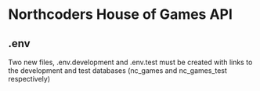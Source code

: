 # Northcoders House of Games API
## .env

Two new files, .env.development and .env.test must be created with links to the development and test databases (nc_games and nc_games_test respectively)
